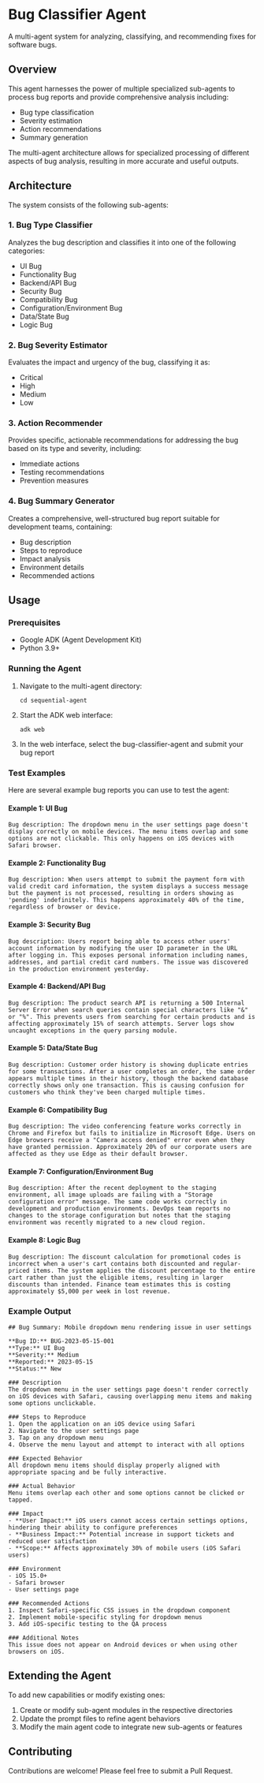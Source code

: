 # Bug Classifier Agent

A multi-agent system for analyzing, classifying, and recommending fixes for software bugs.

## Overview

This agent harnesses the power of multiple specialized sub-agents to process bug reports and provide comprehensive analysis including:

- Bug type classification
- Severity estimation
- Action recommendations
- Summary generation

The multi-agent architecture allows for specialized processing of different aspects of bug analysis, resulting in more accurate and useful outputs.

## Architecture

The system consists of the following sub-agents:

### 1. Bug Type Classifier
Analyzes the bug description and classifies it into one of the following categories:
- UI Bug
- Functionality Bug
- Backend/API Bug
- Security Bug
- Compatibility Bug
- Configuration/Environment Bug
- Data/State Bug
- Logic Bug

### 2. Bug Severity Estimator
Evaluates the impact and urgency of the bug, classifying it as:
- Critical
- High
- Medium
- Low

### 3. Action Recommender
Provides specific, actionable recommendations for addressing the bug based on its type and severity, including:
- Immediate actions
- Testing recommendations
- Prevention measures

### 4. Bug Summary Generator
Creates a comprehensive, well-structured bug report suitable for development teams, containing:
- Bug description
- Steps to reproduce
- Impact analysis
- Environment details
- Recommended actions

## Usage

### Prerequisites
- Google ADK (Agent Development Kit)
- Python 3.9+

### Running the Agent

1. Navigate to the multi-agent directory:
   ```
   cd sequential-agent
   ```

2. Start the ADK web interface:
   ```
   adk web
   ```

3. In the web interface, select the bug-classifier-agent and submit your bug report

### Test Examples

Here are several example bug reports you can use to test the agent:

#### Example 1: UI Bug
```
Bug description: The dropdown menu in the user settings page doesn't display correctly on mobile devices. The menu items overlap and some options are not clickable. This only happens on iOS devices with Safari browser.
```

#### Example 2: Functionality Bug
```
Bug description: When users attempt to submit the payment form with valid credit card information, the system displays a success message but the payment is not processed, resulting in orders showing as 'pending' indefinitely. This happens approximately 40% of the time, regardless of browser or device.
```

#### Example 3: Security Bug
```
Bug description: Users report being able to access other users' account information by modifying the user ID parameter in the URL after logging in. This exposes personal information including names, addresses, and partial credit card numbers. The issue was discovered in the production environment yesterday.
```

#### Example 4: Backend/API Bug
```
Bug description: The product search API is returning a 500 Internal Server Error when search queries contain special characters like "&" or "%". This prevents users from searching for certain products and is affecting approximately 15% of search attempts. Server logs show uncaught exceptions in the query parsing module.
```

#### Example 5: Data/State Bug
```
Bug description: Customer order history is showing duplicate entries for some transactions. After a user completes an order, the same order appears multiple times in their history, though the backend database correctly shows only one transaction. This is causing confusion for customers who think they've been charged multiple times.
```

#### Example 6: Compatibility Bug
```
Bug description: The video conferencing feature works correctly in Chrome and Firefox but fails to initialize in Microsoft Edge. Users on Edge browsers receive a "Camera access denied" error even when they have granted permission. Approximately 20% of our corporate users are affected as they use Edge as their default browser.
```

#### Example 7: Configuration/Environment Bug
```
Bug description: After the recent deployment to the staging environment, all image uploads are failing with a "Storage configuration error" message. The same code works correctly in development and production environments. DevOps team reports no changes to the storage configuration but notes that the staging environment was recently migrated to a new cloud region.
```

#### Example 8: Logic Bug
```
Bug description: The discount calculation for promotional codes is incorrect when a user's cart contains both discounted and regular-priced items. The system applies the discount percentage to the entire cart rather than just the eligible items, resulting in larger discounts than intended. Finance team estimates this is costing approximately $5,000 per week in lost revenue.
```

### Example Output

```
## Bug Summary: Mobile dropdown menu rendering issue in user settings

**Bug ID:** BUG-2023-05-15-001
**Type:** UI Bug
**Severity:** Medium
**Reported:** 2023-05-15
**Status:** New

### Description
The dropdown menu in the user settings page doesn't render correctly on iOS devices with Safari, causing overlapping menu items and making some options unclickable.

### Steps to Reproduce
1. Open the application on an iOS device using Safari
2. Navigate to the user settings page
3. Tap on any dropdown menu
4. Observe the menu layout and attempt to interact with all options

### Expected Behavior
All dropdown menu items should display properly aligned with appropriate spacing and be fully interactive.

### Actual Behavior
Menu items overlap each other and some options cannot be clicked or tapped.

### Impact
- **User Impact:** iOS users cannot access certain settings options, hindering their ability to configure preferences
- **Business Impact:** Potential increase in support tickets and reduced user satisfaction
- **Scope:** Affects approximately 30% of mobile users (iOS Safari users)

### Environment
- iOS 15.0+
- Safari browser
- User settings page

### Recommended Actions
1. Inspect Safari-specific CSS issues in the dropdown component
2. Implement mobile-specific styling for dropdown menus
3. Add iOS-specific testing to the QA process

### Additional Notes
This issue does not appear on Android devices or when using other browsers on iOS.
```

## Extending the Agent

To add new capabilities or modify existing ones:

1. Create or modify sub-agent modules in the respective directories
2. Update the prompt files to refine agent behaviors
3. Modify the main agent code to integrate new sub-agents or features

## Contributing

Contributions are welcome! Please feel free to submit a Pull Request. 